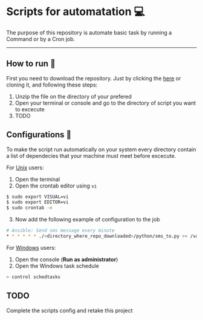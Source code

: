 # Scripts for automatation :computer:

The purpose of this repository is automate basic task by running a Command or by a Cron job.

___

## How to run :beginner:

First you need to download the repository. Just by clicking the [here](https://www.github.com/xsami/scripts/archive/master.zip) or cloning it, and following these steps:

1. Unzip the file on the directory of your prefered
2. Open your terminal or console and go to the directory of script you want to excecute
3. TODO


## Configurations :hammer:

To make the script run automatically on your system every directory contain a list of dependecies that your machine must meet before excecute.

For [Unix](https://en.wikipedia.org/wiki/Unix) users:
1. Open the terminal
2. Open the crontab editor using `vi`
```sh
$ sudo export VISUAL=vi
$ sudo export EDITOR=vi
$ sudo crontab -e
```
3. Now add the following example of configuration to the job
```sh
# Ansible: Send sms message every minute
* * * * * * ./<directory_where_repo_downloaded>/python/sms_to.py >> /var/log/sms_to.log 2>&1
```

For [Windows](https://en.wikipedia.org/wiki/Microsoft_Windows) users:

1. Open the console (**Run as administrator**)
2. Open the Windows task schedule 
```sh
> control schedtasks
```

## TODO 

Complete the scripts config and retake this project

